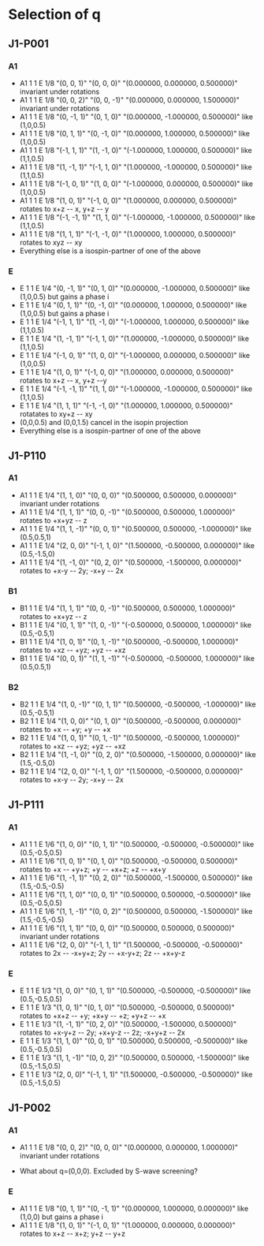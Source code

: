 # Selection of q

## J1-P001

### A1
- A1	1	1	E	1/8	"(0, 0, 1)"	"(0, 0, 0)"	"(0.000000, 0.000000, 0.500000)"
  invariant under rotations
- A1	1	1	E	1/8	"(0, 0, 2)"	"(0, 0, -1)"	"(0.000000, 0.000000, 1.500000)"
  invariant under rotations
- A1	1	1	E	1/8	"(0, -1, 1)"	"(0, 1, 0)"	"(0.000000, -1.000000, 0.500000)"
  like (1,0,0.5)
- A1	1	1	E	1/8	"(0, 1, 1)"	"(0, -1, 0)"	"(0.000000, 1.000000, 0.500000)"
  like (1,0,0.5)
- A1	1	1	E	1/8	"(-1, 1, 1)"	"(1, -1, 0)"	"(-1.000000, 1.000000, 0.500000)"
  like (1,1,0.5)
- A1	1	1	E	1/8	"(1, -1, 1)"	"(-1, 1, 0)"	"(1.000000, -1.000000, 0.500000)"
  like (1,1,0.5)
- A1	1	1	E	1/8	"(-1, 0, 1)"	"(1, 0, 0)"	"(-1.000000, 0.000000, 0.500000)"
  like (1,0,0.5)
- A1	1	1	E	1/8	"(1, 0, 1)"	"(-1, 0, 0)"	"(1.000000, 0.000000, 0.500000)"
  rotates to x+z -- x, y+z -- y
- A1	1	1	E	1/8	"(-1, -1, 1)"	"(1, 1, 0)"	"(-1.000000, -1.000000, 0.500000)"
  like (1,1,0.5)
- A1	1	1	E	1/8	"(1, 1, 1)"	"(-1, -1, 0)"	"(1.000000, 1.000000, 0.500000)"
  rotates to xyz -- xy
- Everything else is a isospin-partner of one of the above

### E

- E	1	1	E	1/4	"(0, -1, 1)"	"(0, 1, 0)"	"(0.000000, -1.000000, 0.500000)"
  like (1,0,0.5) but gains a phase i
- E	1	1	E	1/4	"(0, 1, 1)"	"(0, -1, 0)"	"(0.000000, 1.000000, 0.500000)"
  like (1,0,0.5) but gains a phase i
- E	1	1	E	1/4	"(-1, 1, 1)"	"(1, -1, 0)"	"(-1.000000, 1.000000, 0.500000)"
  like (1,1,0.5)
- E	1	1	E	1/4	"(1, -1, 1)"	"(-1, 1, 0)"	"(1.000000, -1.000000, 0.500000)"
  like (1,1,0.5)
- E	1	1	E	1/4	"(-1, 0, 1)"	"(1, 0, 0)"	"(-1.000000, 0.000000, 0.500000)"
  like (1,0,0.5)
- E	1	1	E	1/4	"(1, 0, 1)"	"(-1, 0, 0)"	"(1.000000, 0.000000, 0.500000)"
  rotates to x+z -- x, y+z --y
- E	1	1	E	1/4	"(-1, -1, 1)"	"(1, 1, 0)"	"(-1.000000, -1.000000, 0.500000)"
  like (1,1,0.5)
- E	1	1	E	1/4	"(1, 1, 1)"	"(-1, -1, 0)"	"(1.000000, 1.000000, 0.500000)"
  rotatates to xy+z -- xy
- (0,0,0.5) and (0,0,1.5) cancel in the isopin projection
- Everything else is a isospin-partner of one of the above

## J1-P110

### A1
- A1	1	1	E	1/4	"(1, 1, 0)"	"(0, 0, 0)"	"(0.500000, 0.500000, 0.000000)"
  invariant under rotations
- A1	1	1	E	1/4	"(1, 1, 1)"	"(0, 0, -1)"	"(0.500000, 0.500000, 1.000000)"
  rotates to +x+yz -- z
- A1	1	1	E	1/4	"(1, 1, -1)"	"(0, 0, 1)"	"(0.500000, 0.500000, -1.000000)"
  like (0.5,0.5,1)
- A1	1	1	E	1/4	"(2, 0, 0)"	"(-1, 1, 0)"	"(1.500000, -0.500000, 0.000000)"
  like (0.5,-1.5,0)
- A1	1	1	E	1/4	"(1, -1, 0)"	"(0, 2, 0)"	"(0.500000, -1.500000, 0.000000)"
  rotates to +x-y -- 2y; -x+y -- 2x

### B1
- B1	1	1	E	1/4	"(1, 1, 1)"	"(0, 0, -1)"	"(0.500000, 0.500000, 1.000000)"
  rotates to +x+yz -- z
- B1	1	1	E	1/4	"(0, 1, 1)"	"(1, 0, -1)"	"(-0.500000, 0.500000, 1.000000)"
  like (0.5,-0.5,1)
- B1	1	1	E	1/4	"(1, 0, 1)"	"(0, 1, -1)"	"(0.500000, -0.500000, 1.000000)"
  rotates to +xz -- +yz; +yz -- +xz
- B1	1	1	E	1/4	"(0, 0, 1)"	"(1, 1, -1)"	"(-0.500000, -0.500000, 1.000000)"
  like (0.5,0.5,1)

### B2
- B2	1	1	E	1/4	"(1, 0, -1)"	"(0, 1, 1)"	"(0.500000, -0.500000, -1.000000)"
  like (0.5,-0.5,1)
- B2	1	1	E	1/4	"(1, 0, 0)"	"(0, 1, 0)"	"(0.500000, -0.500000, 0.000000)"
  rotates to +x -- +y; +y -- +x
- B2	1	1	E	1/4	"(1, 0, 1)"	"(0, 1, -1)"	"(0.500000, -0.500000, 1.000000)"
  rotates to +xz -- +yz; +yz -- +xz
- B2	1	1	E	1/4	"(1, -1, 0)"	"(0, 2, 0)"	"(0.500000, -1.500000, 0.000000)"
  like (1.5,-0.5,0)
- B2	1	1	E	1/4	"(2, 0, 0)"	"(-1, 1, 0)"	"(1.500000, -0.500000, 0.000000)"
  rotates to +x-y -- 2y; -x+y -- 2x

## J1-P111

### A1
- A1	1	1	E	1/6	"(1, 0, 0)"	"(0, 1, 1)"	"(0.500000, -0.500000, -0.500000)"
  like (0.5,-0.5,0.5)
- A1	1	1	E	1/6	"(1, 0, 1)"	"(0, 1, 0)"	"(0.500000, -0.500000, 0.500000)"
  rotates to +x -- +y+z; +y -- +x+z; +z -- +x+y
- A1	1	1	E	1/6	"(1, -1, 1)"	"(0, 2, 0)"	"(0.500000, -1.500000, 0.500000)"
  like (1.5,-0.5,-0.5)
- A1	1	1	E	1/6	"(1, 1, 0)"	"(0, 0, 1)"	"(0.500000, 0.500000, -0.500000)"
  like (0.5,-0.5,0.5)
- A1	1	1	E	1/6	"(1, 1, -1)"	"(0, 0, 2)"	"(0.500000, 0.500000, -1.500000)"
  like (1.5,-0.5,-0.5)
- A1	1	1	E	1/6	"(1, 1, 1)"	"(0, 0, 0)"	"(0.500000, 0.500000, 0.500000)"
  invariant under rotations
- A1	1	1	E	1/6	"(2, 0, 0)"	"(-1, 1, 1)"	"(1.500000, -0.500000, -0.500000)"
  rotates to 2x -- -x+y+z; 2y -- +x-y+z; 2z -- +x+y-z

### E

- E	1	1	E	1/3	"(1, 0, 0)"	"(0, 1, 1)"	"(0.500000, -0.500000, -0.500000)"
  like (0.5,-0.5,0.5)
- E	1	1	E	1/3	"(1, 0, 1)"	"(0, 1, 0)"	"(0.500000, -0.500000, 0.500000)"
  rotates to +x+z -- +y; +x+y -- +z; +y+z -- +x
- E	1	1	E	1/3	"(1, -1, 1)"	"(0, 2, 0)"	"(0.500000, -1.500000, 0.500000)"
  rotates to +x-y+z -- 2y; +x+y-z -- 2z; -x+y+z -- 2x
- E	1	1	E	1/3	"(1, 1, 0)"	"(0, 0, 1)"	"(0.500000, 0.500000, -0.500000)"
  like (0.5,-0.5,0.5)
- E	1	1	E	1/3	"(1, 1, -1)"	"(0, 0, 2)"	"(0.500000, 0.500000, -1.500000)"
  like (0.5,-1.5,0.5)
- E	1	1	E	1/3	"(2, 0, 0)"	"(-1, 1, 1)"	"(1.500000, -0.500000, -0.500000)"
  like (0.5,-1.5,0.5)

## J1-P002

### A1
- A1	1	1	E	1/8	"(0, 0, 2)"	"(0, 0, 0)"	"(0.000000, 0.000000, 1.000000)"
  invariant under rotations

- What about q=(0,0,0). Excluded by S-wave screening?

### E
- A1	1	1	E	1/8	"(0, 1, 1)"	"(0, -1, 1)"	"(0.000000, 1.000000, 0.000000)"
  like (1,0,0) but gains a phase i
- A1	1	1	E	1/8	"(1, 0, 1)"	"(-1, 0, 1)"	"(1.000000, 0.000000, 0.000000)"
  rotates to x+z -- x+z; y+z -- y+z
